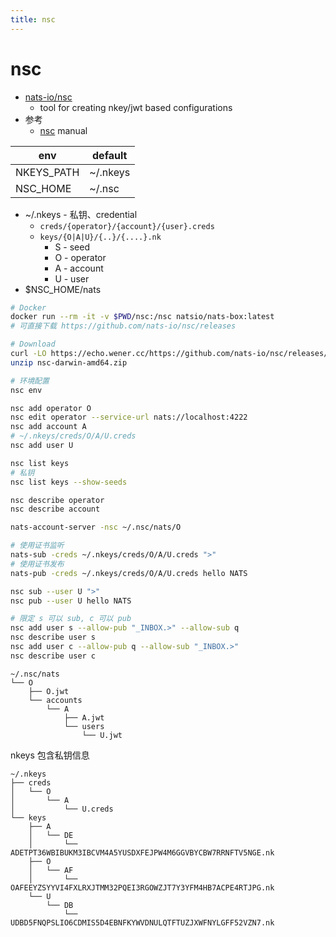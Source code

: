 ```yaml
---
title: nsc
---
```


# nsc

- [nats-io/nsc](https://github.com/nats-io/nsc)
  - tool for creating nkey/jwt based configurations
- 参考
  - [nsc](https://nats-io.github.io/nsc) manual

| env        | default  |
| ---------- | -------- |
| NKEYS_PATH | ~/.nkeys |
| NSC_HOME   | ~/.nsc   |

- ~/.nkeys - 私钥、credential
  - `creds/{operator}/{account}/{user}.creds`
  - `keys/{O|A|U}/{..}/{....}.nk`
    - S - seed
    - O - operator
    - A - account
    - U - user
- $NSC_HOME/nats

```bash
# Docker
docker run --rm -it -v $PWD/nsc:/nsc natsio/nats-box:latest
# 可直接下载 https://github.com/nats-io/nsc/releases

# Download
curl -LO https://echo.wener.cc/https://github.com/nats-io/nsc/releases/download/v2.7.6/nsc-darwin-amd64.zip
unzip nsc-darwin-amd64.zip

# 环境配置
nsc env

nsc add operator O
nsc edit operator --service-url nats://localhost:4222
nsc add account A
# ~/.nkeys/creds/O/A/U.creds
nsc add user U

nsc list keys
# 私钥
nsc list keys --show-seeds

nsc describe operator
nsc describe account

nats-account-server -nsc ~/.nsc/nats/O

# 使用证书监听
nats-sub -creds ~/.nkeys/creds/O/A/U.creds ">"
# 使用证书发布
nats-pub -creds ~/.nkeys/creds/O/A/U.creds hello NATS

nsc sub --user U ">"
nsc pub --user U hello NATS

# 限定 s 可以 sub, c 可以 pub
nsc add user s --allow-pub "_INBOX.>" --allow-sub q
nsc describe user s
nsc add user c --allow-pub q --allow-sub "_INBOX.>"
nsc describe user c
```

```
~/.nsc/nats
└── O
    ├── O.jwt
    └── accounts
        └── A
            ├── A.jwt
            └── users
                └── U.jwt
```

nkeys 包含私钥信息

```
~/.nkeys
├── creds
│   └── O
│       └── A
│           └── U.creds
└── keys
    ├── A
    │   └── DE
    │       └── ADETPT36WBIBUKM3IBCVM4A5YUSDXFEJPW4M6GGVBYCBW7RRNFTV5NGE.nk
    ├── O
    │   └── AF
    │       └── OAFEEYZSYYVI4FXLRXJTMM32PQEI3RGOWZJT7Y3YFM4HB7ACPE4RTJPG.nk
    └── U
        └── DB
            └── UDBD5FNQPSLIO6CDMIS5D4EBNFKYWVDNULQTFTUZJXWFNYLGFF52VZN7.nk
```
